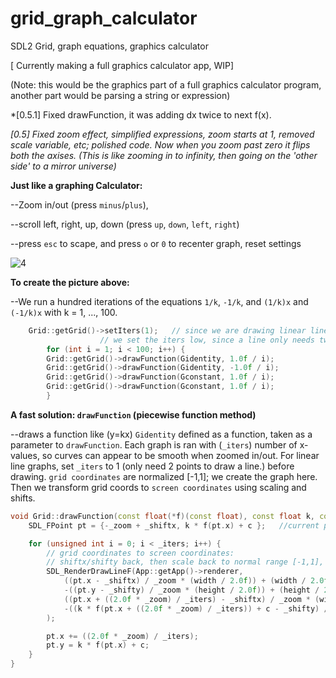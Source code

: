 # grid_graph_calculator
SDL2 Grid, graph equations, graphics calculator

[ Currently making a full graphics calculator app, WIP]

(Note: this would be the graphics part of a full graphics calculator program, another part would be parsing a string or expression)

*[0.5.1] Fixed drawFunction, it was adding dx twice to next f(x).

*[0.5] Fixed zoom effect, simplified expressions, zoom starts at 1, removed scale variable, etc; polished code.
Now when you zoom past zero it flips both the axises. (This is like zooming in to infinity, then going on the 'other side' to a mirror universe)*

**Just like a graphing Calculator:**

--Zoom in/out (press `minus`/`plus`),
  
--scroll left, right, up, down (press `up`, `down`, `left`, `right`)

--press `esc` to scape, and press `o` or `0` to recenter graph, reset settings

![4](https://github.com/aam29dc/grid_graph_calculator/assets/73267302/3db4cff1-9809-4218-8b1c-a20c9657fa0f)

**To create the picture above:**

--We run a hundred iterations of the equations `1/k`, `-1/k`, and `(1/k)x` and `(-1/k)x` with k = 1, ..., 100.
````c++
	Grid::getGrid()->setIters(1);   // since we are drawing linear lines,
					// we set the iters low, since a line only needs two f(x1), and f(x2).
        for (int i = 1; i < 100; i++) {
		Grid::getGrid()->drawFunction(Gidentity, 1.0f / i);
		Grid::getGrid()->drawFunction(Gidentity, -1.0f / i);
		Grid::getGrid()->drawFunction(Gconstant, 1.0f / i);
		Grid::getGrid()->drawFunction(Gconstant, 1.0f / i);
        }
````
**A fast solution: `drawFunction` (piecewise function method)** 

--draws a function like (y=kx) `Gidentity` defined as a function, taken as a parameter to `drawFunction`.
Each graph is ran with (`_iters`) number of x-values, so curves can appear to be smooth when zoomed in/out. For linear line graphs, set `_iters` to 1 (only need 2 points to draw a line.) before drawing.
`grid coordinates` are normalized [-1,1]; we create the graph here. Then we transform grid coords to `screen coordinates` using scaling and shifts.

````c++
void Grid::drawFunction(const float(*f)(const float), const float k, const float c) const {
	SDL_FPoint pt = {-_zoom + _shiftx, k * f(pt.x) + c };	//current point

	for (unsigned int i = 0; i < _iters; i++) {
		// grid coordinates to screen coordinates:
		// shiftx/shifty back, then scale back to normal range [-1,1], then scale to width/height of screen, then shift to center of screen
		SDL_RenderDrawLineF(App::getApp()->renderer,
			((pt.x - _shiftx) / _zoom * (width / 2.0f)) + (width / 2.0f) + _offsetx,
			-((pt.y - _shifty) / _zoom * (height / 2.0f)) + (height / 2.0f) + _offsety,
			((pt.x + ((2.0f * _zoom) / _iters) - _shiftx) / _zoom * (width / 2.0f)) + (width / 2.0f) + _offsetx,
			-((k * f(pt.x + ((2.0f * _zoom) / _iters)) + c - _shifty) / _zoom * (height / 2.0f)) + (height / 2.0f) + _offsety
		);

		pt.x += ((2.0f * _zoom) / _iters);
		pt.y = k * f(pt.x) + c;
	}
}
````

